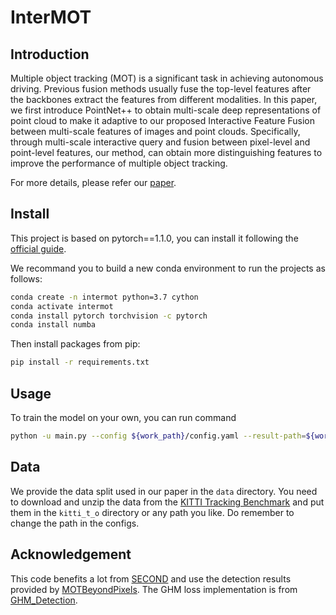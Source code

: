 # InterMOT

## Introduction

Multiple object tracking (MOT) is a significant task in achieving autonomous driving. Previous fusion methods usually fuse the top-level features after the backbones extract the features from different modalities. In this paper, we first introduce PointNet++ to obtain multi-scale deep representations of point cloud to make it adaptive to our proposed Interactive Feature Fusion between multi-scale features of images and point clouds. Specifically, through multi-scale interactive query and fusion between pixel-level and point-level features, our method, can obtain more distinguishing features to improve the performance of multiple object tracking. 

For more details, please refer our [paper](https://arxiv.org/abs/2203.16268).

## Install

This project is based on pytorch==1.1.0, you can install it following the [official guide](https://pytorch.org/get-started/locally/).

We recommand you to build a new conda environment to run the projects as follows:
```bash
conda create -n intermot python=3.7 cython
conda activate intermot
conda install pytorch torchvision -c pytorch
conda install numba
```

Then install packages from pip:
```bash
pip install -r requirements.txt
```


## Usage

To train the model on your own, you can run command
```bash
python -u main.py --config ${work_path}/config.yaml --result-path=${work_path}/results 
```
## Data

We provide the data split used in our paper in the `data` directory. You need to download and unzip the data from the [KITTI Tracking Benchmark](http://www.cvlibs.net/datasets/kitti/eval_tracking.php) and put them in the `kitti_t_o` directory or any path you like.
Do remember to change the path in the configs.

## Acknowledgement

This code benefits a lot from [SECOND](https://github.com/traveller59/second.pytorch) and use the detection results provided by [MOTBeyondPixels](https://github.com/JunaidCS032/MOTBeyondPixels). The GHM loss implementation is from [GHM_Detection](https://github.com/libuyu/GHM_Detection).
